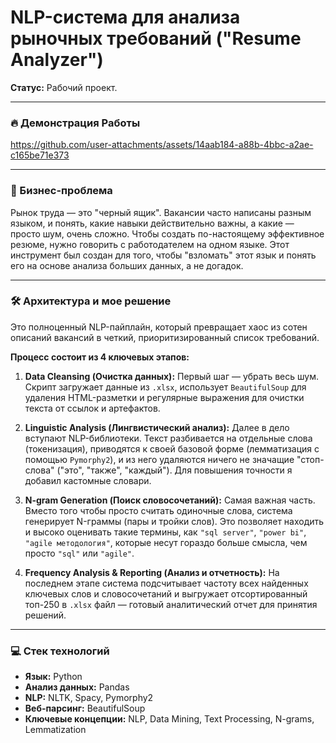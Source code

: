 # NLP-система для анализа рыночных требований ("Resume Analyzer")

**Статус:** Рабочий проект.

---

### 🔥 Демонстрация Работы



https://github.com/user-attachments/assets/14aab184-a88b-4bbc-a2ae-c165be71e373




---

### 🎯 Бизнес-проблема

Рынок труда — это "черный ящик". Вакансии часто написаны разным языком, и понять, какие навыки действительно важны, а какие — просто шум, очень сложно. Чтобы создать по-настоящему эффективное резюме, нужно говорить с работодателем на одном языке. Этот инструмент был создан для того, чтобы "взломать" этот язык и понять его на основе анализа больших данных, а не догадок.

---

### 🛠️ Архитектура и мое решение

Это полноценный NLP-пайплайн, который превращает хаос из сотен описаний вакансий в четкий, приоритизированный список требований.

**Процесс состоит из 4 ключевых этапов:**

1.  **Data Cleansing (Очистка данных):** Первый шаг — убрать весь шум. Скрипт загружает данные из `.xlsx`, использует `BeautifulSoup` для удаления HTML-разметки и регулярные выражения для очистки текста от ссылок и артефактов.

2.  **Linguistic Analysis (Лингвистический анализ):** Далее в дело вступают NLP-библиотеки. Текст разбивается на отдельные слова (токенизация), приводятся к своей базовой форме (лемматизация с помощью `Pymorphy2`), и из него удаляются ничего не значащие "стоп-слова" ("это", "также", "каждый"). Для повышения точности я добавил кастомные словари.

3.  **N-gram Generation (Поиск словосочетаний):** Самая важная часть. Вместо того чтобы просто считать одиночные слова, система генерирует N-граммы (пары и тройки слов). Это позволяет находить и высоко оценивать такие термины, как `"sql server"`, `"power bi"`, `"agile методология"`, которые несут гораздо больше смысла, чем просто `"sql"` или `"agile"`.

4.  **Frequency Analysis & Reporting (Анализ и отчетность):** На последнем этапе система подсчитывает частоту всех найденных ключевых слов и словосочетаний и выгружает отсортированный топ-250 в `.xlsx` файл — готовый аналитический отчет для принятия решений.

---

### 💻 Стек технологий

*   **Язык:** Python
*   **Анализ данных:** Pandas
*   **NLP:** NLTK, Spacy, Pymorphy2
*   **Веб-парсинг:** BeautifulSoup
*   **Ключевые концепции:** NLP, Data Mining, Text Processing, N-grams, Lemmatization

